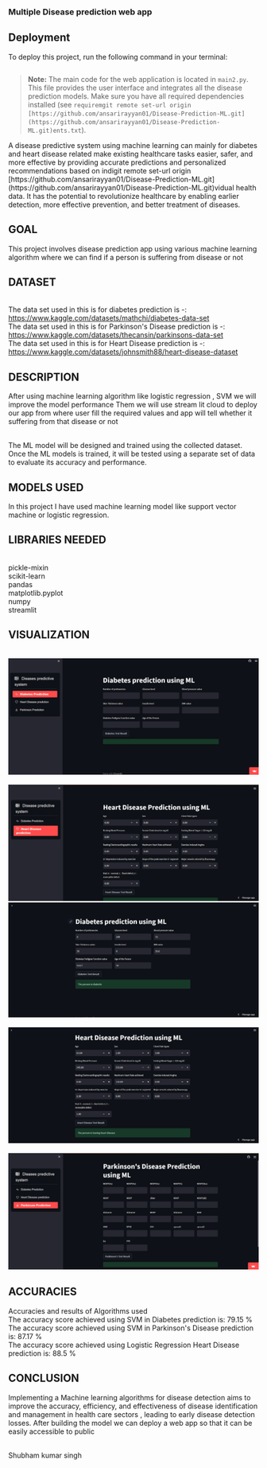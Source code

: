 ### Multiple Disease prediction web app

## Deployment

To deploy this project, run the following command in your terminal:

```bash
```

> **Note:** The main code for the web application is located in `main2.py`. This file provides the user interface and integrates all the disease prediction models. Make sure you have all required dependencies installed (see `requiremgit remote set-url origin [https://github.com/ansarirayyan01/Disease-Prediction-ML.git](https://github.com/ansarirayyan01/Disease-Prediction-ML.git)ents.txt`).
<p>A disease predictive system using machine learning can mainly for diabetes and heart disease related make existing healthcare tasks easier, safer, and more effective by providing accurate predictions and personalized recommendations based on indigit remote set-url origin [https://github.com/ansarirayyan01/Disease-Prediction-ML.git](https://github.com/ansarirayyan01/Disease-Prediction-ML.git)vidual health data. It has the potential to revolutionize healthcare by enabling earlier detection, more effective prevention, and better treatment of diseases.</p>


## GOAL

This project involves disease prediction app using various machine learning algorithm where we can find if a person is suffering from disease or not

## DATASET

<br>The data set used in this is for diabetes prediction is -: https://www.kaggle.com/datasets/mathchi/diabetes-data-set
<br>The data set used in this is for Parkinson's Disease prediction is -: https://www.kaggle.com/datasets/thecansin/parkinsons-data-set
<br>The data set used in this is for Heart Disease prediction is -: https://www.kaggle.com/datasets/johnsmith88/heart-disease-dataset

## DESCRIPTION

After using machine learning algorithm like logistic regression , SVM we will improve the model performance
Them we will use stream lit cloud to deploy our app from where user fill the required values and app will tell whether it suffering from that disease or not

<br>The ML model will be designed and trained using the collected dataset.
<br>Once the ML models is trained, it will be tested using a separate set of data to evaluate its accuracy and performance.


## MODELS USED

In this project I have used machine learning model like support vector machine or logistic regression.

## LIBRARIES NEEDED

<br>pickle-mixin
<br>scikit-learn
<br>pandas
<br>matplotlib.pyplot
<br>numpy
<br>streamlit

## VISUALIZATION

<br>![dataset](https://github.com/Shubhamkumar-op/Disease_prediction/blob/main/images/img1.png)</br>
<br>![accuracy](https://github.com/Shubhamkumar-op/Disease_prediction/blob/main/images/Screenshot%202023-03-31%20212018.png)
<br>![multiple prediction](https://github.com/Shubhamkumar-op/Disease_prediction/blob/main/images/Screenshot%202023-03-31%20211719.png)</br>
<br>![multiple prediction](https://github.com/Shubhamkumar-op/Disease_prediction/blob/main/images/Screenshot%202023-03-31%20211527.png)</br>
<br>![hr](https://github.com/Shubhamkumar-op/Disease_prediction/blob/main/images/img2.png)

## ACCURACIES

Accuracies and results of Algorithms used
<br>The accuracy score achieved using SVM in Diabetes prediction is: 79.15 %
<br>The accuracy score achieved using SVM in Parkinson's Disease prediction is: 87.17 %
<br>The accuracy score achieved using Logistic Regression Heart Disease prediction is: 88.5 %

## CONCLUSION

Implementing a Machine learning algorithms for disease detection aims to improve the accuracy, efficiency, and effectiveness of disease identification and management in health care sectors , leading to early disease detection losses.
After building the model we can deploy a web app so that it can be easily accessible to public

<br>Shubham kumar singh</br>

